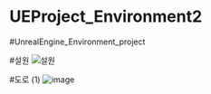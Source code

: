 # UEProject_Environment2
#UnrealEngine_Environment_project


#설원
![설원](https://user-images.githubusercontent.com/93897045/184613723-6a308767-c667-44a4-b17b-5dacb957cb6d.png)

#도로 (1)
![image](https://user-images.githubusercontent.com/93897045/184850595-48d61bdc-59af-499a-946f-8a2cb3b66359.png)

